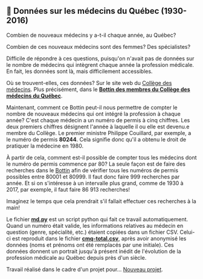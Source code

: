 ## :hospital: Données sur les médecins du Québec (1930-2016)

Combien de nouveaux médecins y a-t-il chaque année, au Québec?

Combien de ces nouveaux médecins sont des femmes? Des spécialistes?

Difficile de répondre à ces questions, puisqu'on n'avait pas de données sur le nombre de médecins qui intègrent chaque année la profession médicale. En fait, les données sont là, mais difficilement accessibles. 

Où se trouvent-elles, ces données? Sur le site web du [Collège des médecins](http://www.cmq.org/). Plus précisément, dans le [**Bottin des membres du Collège des médecins du Québec**](http://www.cmq.org/bottin/index.aspx?lang=fr&a=1).

Maintenant, comment ce Bottin peut-il nous permettre de compter le nombre de nouveaux médecins qui ont intégré la profession à chaque année? C'est chaque médecin a un numéro de permis à cinq chiffres. Les deux premiers chiffres désignent l'année à laquelle il ou elle est devenu.e membre du Collège. Le premier ministre Philippe Couillard, par exemple, a le numéro de permis **80244**. Cela signifie donc qu'il a obtenu le droit de pratiquer la médecine en 1980.

À partir de cela, comment est-il possible de compter tous les médecins dont le numéro de permis commence par 80? La seule façon est de faire des recherches dans le [Bottin](http://www.cmq.org/bottin/index.aspx?lang=fr&a=1) afin de vérifier tous les numéros de permis possibles entre 80001 et 80999. Il faut donc faire 999 recherches par année. Et si on s'intéresse à un intervalle plus grand, comme de 1930 à 2017, par exemple, il faut faire 86&nbsp;913 recherches!

Imaginez le temps que cela prendrait s'il fallait effectuer ces recherches à la main!

Le fichier [**md.py**](md.py) est un script python qui fait ce travail automatiquement. Quand un numéro était valide, les informations relatives au médecin en question (genre, spécialité, etc.) étaient copiées dans un fichier CSV. Celui-ci est reproduit dans le fichier [**cmq-total.csv**](cmq-total.csv), après avoir anonymisé les données (noms et prénoms ont été remplacés par une initiale). Ces données donnent un portrait jusqu'à présent inédit de l'évolution de la profession médicale au Québec depuis près d'un siècle.

Travail réalisé dans le cadre d'un projet pour... [Nouveau projet](http://edition.atelier10.ca/nouveau-projet).
